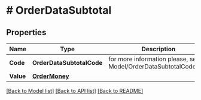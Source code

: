 # # OrderDataSubtotal


## Properties 


Name | Type | Description | Notes
------------ | ------------- | ------------- | -------------
**Code**| **OrderDataSubtotalCode** |  for more information please, see Model/OrderDataSubtotalCode.php  | [optional]
**Value**| [**OrderMoney**](OrderMoney.md) |   | [optional]


[[Back to Model list]](../../README.md#models) [[Back to API list]](../../README.md#endpoints) [[Back to README]](../../README.md)

